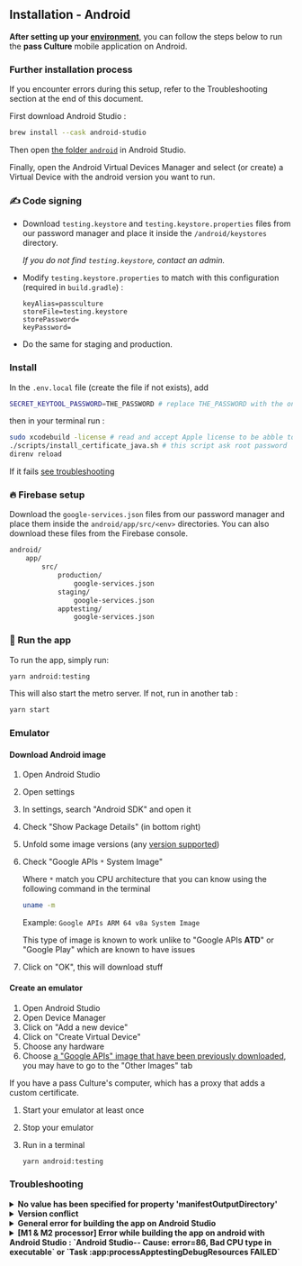 ## Installation - Android

**After setting up your [environment](./setup.md)**, you can follow the steps below to run the **pass Culture** mobile application on Android.

### Further installation process

If you encounter errors during this setup, refer to the Troubleshooting section at the end of this document.

First download Android Studio :

```sh
brew install --cask android-studio
```

Then open [the folder `android`](./android/) in Android Studio.

Finally, open the Android Virtual Devices Manager and select (or create) a Virtual Device with the android version you want to run.

### ✍️ Code signing

- Download `testing.keystore` and `testing.keystore.properties` files from our password manager and place it inside the `/android/keystores` directory.

  _If you do not find `testing.keystore`, contact an admin._

- Modify `testing.keystore.properties` to match with this configuration (required in `build.gradle`) :

  ```
  keyAlias=passculture
  storeFile=testing.keystore
  storePassword=
  keyPassword=
  ```

- Do the same for staging and production.

### Install

In the `.env.local` file (create the file if not exists), add

```sh
SECRET_KEYTOOL_PASSWORD=THE_PASSWORD # replace THE_PASSWORD with the one from our password manager search for "Android keytool password"
```

then in your terminal run :

```sh
sudo xcodebuild -license # read and accept Apple license to be abble to use git inside Android Studio
./scripts/install_certificate_java.sh # this script ask root password
direnv reload
```

If it fails [see troubleshooting](./setup.md#troubleshooting)

### 🔥 Firebase setup

Download the `google-services.json` files from our password manager and place them inside the `android/app/src/<env>` directories. You can also download these files from the Firebase console.

```txt
android/
    app/
        src/
            production/
                google-services.json
            staging/
                google-services.json
            apptesting/
                google-services.json
```

### 🚀 Run the app

To run the app, simply run:

```sh
yarn android:testing
```

This will also start the metro server. If not, run in another tab :

```sh
yarn start
```

### Emulator

#### Download Android image

1. Open Android Studio
1. Open settings
1. In settings, search "Android SDK" and open it
1. Check "Show Package Details" (in bottom right)
1. Unfold some image versions (any [version supported](../../android/build.gradle))
1. Check "Google APIs `*` System Image"

   Where `*` match you CPU architecture that you can know using the following command in the terminal

   ```sh
   uname -m
   ```

   Example: `Google APIs ARM 64 v8a System Image`

   This type of image is known to work unlike to "Google APIs **ATD**" or "Google Play" which are known to have issues

1. Click on "OK", this will download stuff

#### Create an emulator

1. Open Android Studio
1. Open Device Manager
1. Click on "Add a new device"
1. Click on "Create Virtual Device"
1. Choose any hardware
1. Choose [a "Google APIs" image that have been previously downloaded](#download-android-image), you may have to go to the "Other Images" tab

If you have a pass Culture's computer, which has a proxy that adds a custom certificate.

1. Start your emulator at least once
1. Stop your emulator
1. Run in a terminal

   ```sh
   yarn android:testing
   ```

### Troubleshooting

<details>
<summary><strong>No value has been specified for property 'manifestOutputDirectory'</strong></summary>

In Android Studio: File > Settings > Experimental > Gradle -> uncheck "Only sync the active variant" checkbox.

If you encounter an issue with JDK, install using `brew install --cask temurin@17` and add the path `JAVA_HOME=/Library/Java/JavaVirtualMachines/temurin-17.jdk/Contents/Home` in .zshrc

</details>
<details>
<summary><strong>Version conflict</strong></summary>

It happens when you try to install with a build number _lower_ than the one already installed.

- Ensure that there is one

```bash
$ yarn run-android | grep 'INSTALL_FAILED_VERSION_DOWNGRADE'
```

- If no line containing `'INSTALL_FAILED_VERSION_DOWNGRADE'` is caught, this is not the problem
- If a line with `'INSTALL_FAILED_VERSION_DOWNGRADE'` is caught
→ **Uninstall the app on your emulator before building**
</details>
<details>
  <summary><strong>General error for building the app on Android Studio</strong></summary>

[See the general troubleshooting section](./setup.md#troubleshooting)

</details>
<details>
  <summary><strong>[M1 & M2 processor] Error while building the app on android with Android Studio : `Android Studio-- Cause: error=86, Bad CPU type in executable` or `Task :app:processApptestingDebugResources FAILED`</strong></summary>

If you get this error on M1 or M2 Mac, installing Rosetta 2 should solve the issue. You can install it with this command : `softwareupdate --install-rosetta`.

Rosetta will allow applications requiring Intel processor to run on M1 & M2 Mac.

</details>
